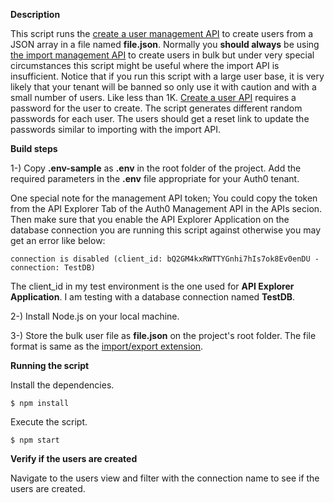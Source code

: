 **Description**

This script runs the [create a user management API](https://auth0.com/docs/api/management/v2#!/Users/post_users) to create users from a JSON array in a file named <b>file.json</b>. Normally you <b>should always</b> be using [the import management API](https://auth0.com/docs/api/management/v2#!/Jobs/post_users_imports) to create users in bulk but under very special circumstances this script might be useful where the import API is insufficient. Notice that if you run this script with a large user base, it is very likely that your tenant will be banned so only use it with caution and with a small number of users. Like less than 1K. [Create a user API](https://auth0.com/docs/api/management/v2#!/Users/post_users) requires a password for the user to create. The script generates different random passwords for each user. The users should get a reset link to update the passwords similar to importing with the import API.


**Build steps**

1-) Copy <b>.env-sample</b> as <b>.env</b> in the root folder of the project. Add the required parameters in the <b>.env</b> file appropriate for your Auth0 tenant.

One special note for the management API token; You could copy the token from the API Explorer Tab of the Auth0 Management API in the APIs secion. Then make sure that you enable the API Explorer Application on the database connection you are running this script against otherwise you may get an error like below:

```
connection is disabled (client_id: bQ2GM4kxRWTTYGnhi7hIs7ok8Ev0enDU - connection: TestDB)
```

The client_id in my test environment is the one used for <b>API Explorer Application</b>. I am testing with a database connection named <b>TestDB</b>.


2-) Install Node.js on your local machine.

3-) Store the bulk user file as <b>file.json</b> on the project's root folder. The file format is same as the [import/export extension](https://auth0.com/docs/extensions/user-import-export).


**Running the script**

Install the dependencies. 
```
$ npm install
```
Execute the script.
```
$ npm start
```

**Verify if the users are created**

Navigate to the users view and filter with the connection name to see if the users are created.
